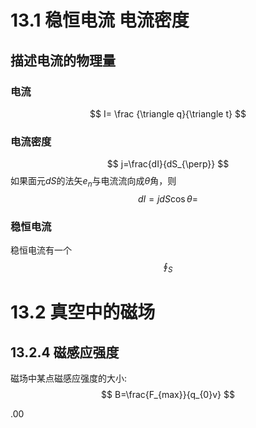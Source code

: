 # 13.1 稳恒电流 电流密度
## 描述电流的物理量
### 电流
$$
I= \frac {\triangle q}{\triangle t}
$$
### 电流密度
$$
j=\frac{dI}{dS_{\perp}}
$$
如果面元$dS$的法矢$e_{n}$与电流流向成$\theta$角，则
$$
dI=jdS\cos\theta = 
$$
### 稳恒电流
稳恒电流有一个
$$
\oint_{S}^{} 
$$
# 13.2 真空中的磁场
## 13.2.4 磁感应强度
磁场中某点磁感应强度的大小:
$$
B=\frac{F_{max}}{q_{0}v}
$$

.00